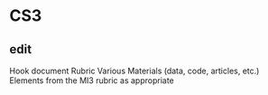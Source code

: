 # CS3

## edit

Hook document 
Rubric
Various Materials (data, code, articles, etc.)
Elements from the MI3 rubric as appropriate
